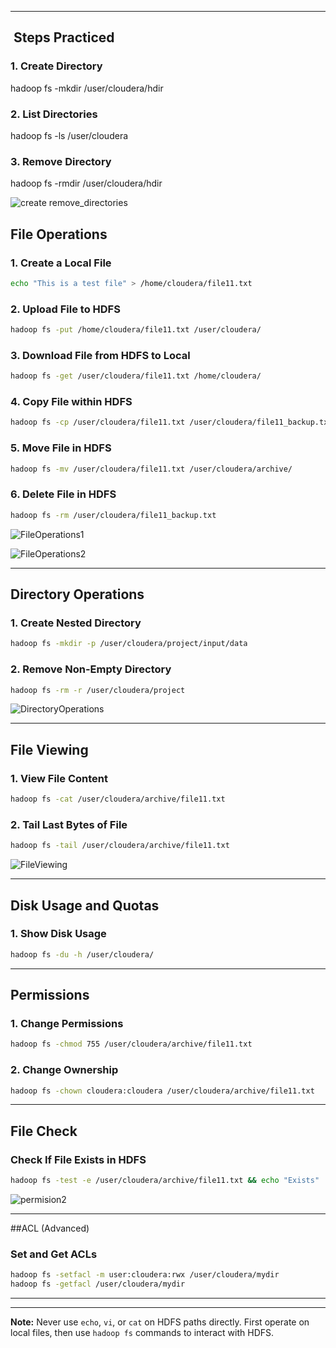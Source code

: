

---

## ️ Steps Practiced

### 1. Create Directory

hadoop fs -mkdir /user/cloudera/hdir


### 2. List Directories

hadoop fs -ls /user/cloudera


### 3. Remove Directory

hadoop fs -rmdir /user/cloudera/hdir

![create remove_directories](https://github.com/user-attachments/assets/3665489f-c011-4cff-9fe1-95275d1723cd)


##  File Operations

### 1. Create a Local File
```bash
echo "This is a test file" > /home/cloudera/file11.txt
```

### 2. Upload File to HDFS
```bash
hadoop fs -put /home/cloudera/file11.txt /user/cloudera/
```

### 3. Download File from HDFS to Local
```bash
hadoop fs -get /user/cloudera/file11.txt /home/cloudera/
```

### 4. Copy File within HDFS
```bash
hadoop fs -cp /user/cloudera/file11.txt /user/cloudera/file11_backup.txt
```

### 5. Move File in HDFS
```bash
hadoop fs -mv /user/cloudera/file11.txt /user/cloudera/archive/
```

### 6. Delete File in HDFS
```bash
hadoop fs -rm /user/cloudera/file11_backup.txt
```
![FileOperations1](https://github.com/user-attachments/assets/dc1ddb88-2a5e-4d66-945c-3fe8acc166e6)

![FileOperations2](https://github.com/user-attachments/assets/e5256e4a-8765-4840-a731-7894a3907e71)

---

##  Directory Operations

### 1. Create Nested Directory
```bash
hadoop fs -mkdir -p /user/cloudera/project/input/data
```

### 2. Remove Non-Empty Directory
```bash
hadoop fs -rm -r /user/cloudera/project
```
![DirectoryOperations](https://github.com/user-attachments/assets/ab309876-5f2c-417f-946c-2c6972c9dccc)

---

##  File Viewing

### 1. View File Content
```bash
hadoop fs -cat /user/cloudera/archive/file11.txt
```

### 2. Tail Last Bytes of File
```bash
hadoop fs -tail /user/cloudera/archive/file11.txt
```
![FileViewing](https://github.com/user-attachments/assets/b07091fb-c700-4a13-8266-b42a7351687a)

---

##  Disk Usage and Quotas

### 1. Show Disk Usage
```bash
hadoop fs -du -h /user/cloudera/
```



---

##  Permissions

### 1. Change Permissions
```bash
hadoop fs -chmod 755 /user/cloudera/archive/file11.txt
```

### 2. Change Ownership
```bash
hadoop fs -chown cloudera:cloudera /user/cloudera/archive/file11.txt
```

---

##  File Check

### Check If File Exists in HDFS
```bash
hadoop fs -test -e /user/cloudera/archive/file11.txt && echo "Exists" || echo "Not Found"
```
![permision2](https://github.com/user-attachments/assets/c0415db3-2109-4064-b424-4bc2d200d7bd)

---

##ACL (Advanced)

### Set and Get ACLs
```bash
hadoop fs -setfacl -m user:cloudera:rwx /user/cloudera/mydir
hadoop fs -getfacl /user/cloudera/mydir
```

---



---

**Note:** Never use `echo`, `vi`, or `cat` on HDFS paths directly. First operate on local files, then use `hadoop fs` commands to interact with HDFS.
